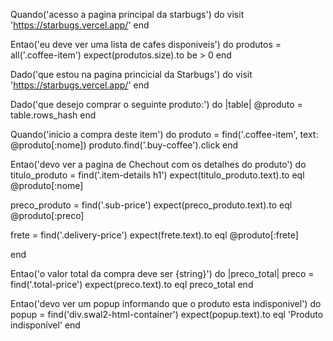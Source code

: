 Quando('acesso a pagina principal da starbugs') do
  visit 'https://starbugs.vercel.app/'
end

Entao('eu deve ver uma lista de cafes disponiveis') do
  produtos = all('.coffee-item')
  expect(produtos.size).to be > 0
end

Dado('que estou na pagina princicial da Starbugs') do
  visit 'https://starbugs.vercel.app/'
end

Dado('que desejo comprar o seguinte produto:') do |table|
  @produto = table.rows_hash
end

Quando('inicio a compra deste item') do
  produto = find('.coffee-item', text: @produto[:nome])
  produto.find('.buy-coffee').click
end

Entao('devo ver a pagina de Chechout com os detalhes do produto') do
  titulo_produto = find('.item-details h1')
  expect(titulo_produto.text).to eql @produto[:nome]

  preco_produto = find('.sub-price')
  expect(preco_produto.text).to eql @produto[:preco]

  frete = find('.delivery-price')
  expect(frete.text).to eql @produto[:frete]

end

Entao('o valor total da compra deve ser {string}') do |preco_total|
  preco = find('.total-price')
  expect(preco.text).to eql preco_total
end

Entao('devo ver um popup informando que o produto esta indisponivel') do
  popup = find('div.swal2-html-container')
  expect(popup.text).to eql 'Produto indisponível'
end
